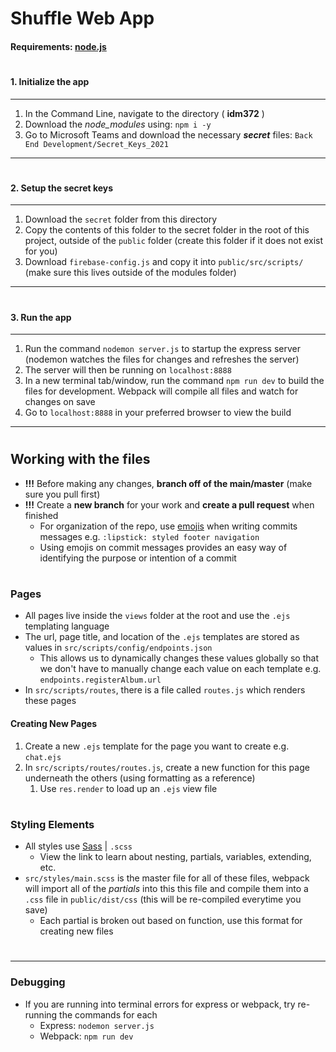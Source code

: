 # Shuffle Web App
#### Requirements: [node.js](https://nodejs.org/en/)

#
#### 1. Initialize the app

---

1. In the Command Line, navigate to the directory ( **idm372** )
2. Download the *node_modules* using: `npm i -y`
3. Go to Microsoft Teams and download the necessary ***secret*** files: `Back End Development/Secret_Keys_2021`

---

#
#### 2. Setup the secret keys

---

1. Download the `secret` folder from this directory
2. Copy the contents of this folder to the secret folder in the root of this project, outside of the `public` folder (create this folder if it does not exist for you)
3. Download `firebase-config.js` and copy it into `public/src/scripts/` (make sure this lives outside of the modules folder)

---

#
#### 3. Run the app

---

1. Run the command `nodemon server.js` to startup the express server (nodemon watches the files for changes and refreshes the server)
2. The server will then be running on `localhost:8888`
3. In a new terminal tab/window, run the command `npm run dev` to build the files for development. Webpack will compile all files and watch for changes on save
4. Go to `localhost:8888` in your preferred browser to view the build

---

#
## Working with the files
* **!!!** Before making any changes, **branch off of the main/master** (make sure you pull first)
* **!!!** Create a **new branch** for your work and **create a pull request** when finished
    * For organization of the repo, use [emojis](https://gitmoji.dev/) when writing commits messages e.g. `:lipstick: styled footer navigation`
    * Using emojis on commit messages provides an easy way of identifying the purpose or intention of a commit 
#
### Pages
* All pages live inside the `views` folder at the root and use the `.ejs` templating language
* The url, page title, and location of the `.ejs` templates are stored as values in `src/scripts/config/endpoints.json`
    * This allows us to dynamically changes these values globally so that we don't have to manually change each value on each template e.g. `endpoints.registerAlbum.url`
* In `src/scripts/routes`, there is a file called `routes.js` which renders these pages
#### Creating New Pages
1. Create a new `.ejs` template for the page you want to create e.g. `chat.ejs`
2. In `src/scripts/routes/routes.js`, create a new function for this page underneath the others (using formatting as a reference)
    1. Use `res.render` to load up an `.ejs` view file
#
### Styling Elements
* All styles use [Sass](https://sass-lang.com/guide) | `.scss`
    * View the link to learn about nesting, partials, variables, extending, etc.
* `src/styles/main.scss` is the master file for all of these files, webpack will import all of the *partials* into this this file and compile them into a `.css` file in `public/dist/css` (this will be re-compiled everytime you save)
    * Each partial is broken out based on function, use this format for creating new files
#
---

### Debugging
* If you are running into terminal errors for express or webpack, try re-running the commands for each
    * Express: `nodemon server.js`
    * Webpack: `npm run dev`